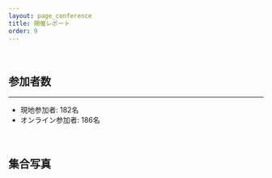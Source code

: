 ```yaml
---
layout: page_conference
title: 開催レポート
order: 9
---
```

<br>

## 参加者数
***
- 現地参加者: 182名
- オンライン参加者: 186名

<br>


## 集合写真


<br>